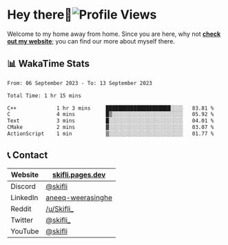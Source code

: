 # Hey there:wave:![Profile Views](https://komarev.com/ghpvc/?username=skifli)

Welcome to my home away from home. Since you are here, why not [**check out my website**](https://skifli.pages.dev); you can find our more about myself there.

## 📊 WakaTime Stats

<!--START_SECTION:waka-->

```txt
From: 06 September 2023 - To: 13 September 2023

Total Time: 1 hr 15 mins

C++             1 hr 3 mins     █████████████████████░░░░   83.81 %
C               4 mins          █▒░░░░░░░░░░░░░░░░░░░░░░░   05.92 %
Text            3 mins          █░░░░░░░░░░░░░░░░░░░░░░░░   04.01 %
CMake           2 mins          ▓░░░░░░░░░░░░░░░░░░░░░░░░   03.07 %
ActionScript    1 min           ▒░░░░░░░░░░░░░░░░░░░░░░░░   01.77 %
```

<!--END_SECTION:waka-->

## 📞 Contact

| Website  | [skifli.pages.dev](https://skifli.pages.dev)                       |
|----------|--------------------------------------------------------------------|
| Discord  | [@skifli](https://discord.com/users/1072069875993956372)           |
| LinkedIn | [aneeq-weerasinghe](https://www.linkedin.com/in/aneeq-weerasinghe) |
| Reddit   | [/u/Skifli_](https://www.reddit.com/user/skifli_)                  |
| Twitter  | [@skifli_](https://twitter.com/@skifli_)                           |
| YouTube  | [@skifli](https://www.youtube.com/channel/@skifli)                 |
